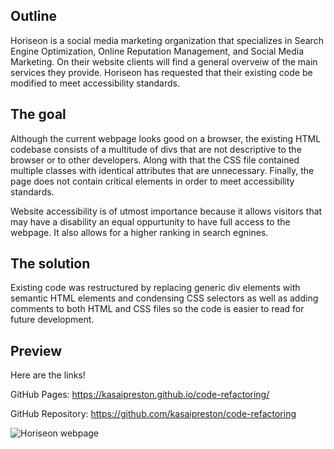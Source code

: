 ## Outline

Horiseon is a social media marketing organization that specializes in Search Engine Optimization, Online Reputation Management, and Social Media Marketing. On their website clients will find a general overveiw of the main services they provide. Horiseon has requested that their existing code be modified to meet accessibility standards.

## The goal

Although the current webpage looks good on a browser, the existing HTML codebase consists of a multitude of divs that are not descriptive to the browser or to other developers. Along with that the CSS file contained multiple classes with identical attributes that are unnecessary. Finally, the page does not contain critical elements in order to meet accessibility standards.

Website accessibility is of utmost importance because it allows visitors that may have a disability an equal oppurtunity to have full access to the webpage. It also allows for a higher ranking in search egnines. 

## The solution

Existing code was restructured by replacing generic div elements with semantic HTML elements and condensing CSS selectors as well as adding comments to both HTML and CSS files so the code is easier to read for future development.

## Preview
Here are the links!

GitHub Pages: https://kasaipreston.github.io/code-refactoring/

GitHub Repository: https://github.com/kasaipreston/code-refactoring

![Horiseon webpage](assets/images/screenshot.jpg)
